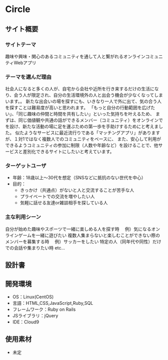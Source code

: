 # Circle

## サイト概要
### サイトテーマ
趣味や興味・関心のあるコミュニティを通して人と繋がれるオンラインコミュニティWebアプリ

### テーマを選んだ理由

社会人になると多くの人が、自宅から会社や近所を行き来するだけの生活になり、会う人が限定され、自分の生活環境外の人と出会う機会が少なくなってしまいます。。
新たな出会いの場を探すにも、いきなり一人で外に出て、気の合う人を探すことは難易度が高いと思われます。
「もっと自分の行動範囲を広げたい」、「同じ趣味の仲間と時間を共有したい」といった気持ちを叶えるため、
まずは、同じ価値観や共通の話ができるメンバー（コミュニティ）をオンラインでを設け、新たな活動の場に足を運ぶための第一歩を手助けするためにと考えました。
似たようなサービスに最近流行りである「マッチングアプリ」がありますが、１対1ではなく複数人でのコミュニティをベースに、
また、安心して利用ができるようコミュニティの参加に制限（人数や年齢など）を設けることで、他サービスと差別化できるサイトにしたいと考えています。


### ターゲットユーザ
- 年齢：18歳以上〜30代を想定（SNSなどに抵抗のない世代を中心）
- 目的：
  - きっかけ（共通点）がないと人と交流することが苦手な人
  - プライベートでの交流を増やしたい人
  - 気軽に話せる友達or雑談相手を探している人

### 主な利用シーン
自分が始めた趣味やスポーツで一緒に楽しめる人を探す時
&emsp;例）気になるオンラインゲームを一緒に遊びたい
複数人集まらないと楽しむことができない際のメンバーを募集する時
&emsp;例）サッカーをしたい
特定の人（同年代や同性）だけでの会話や集まりたい時
etc...

## 設計書

## 開発環境
- OS：Linux(CentOS)
- 言語：HTML,CSS,JavaScript,Ruby,SQL
- フレームワーク：Ruby on Rails
- JSライブラリ：jQuery
- IDE：Cloud9

## 使用素材
- 未定